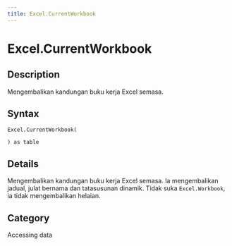 ```yaml
---
title: Excel.CurrentWorkbook
---
```


# Excel.CurrentWorkbook


## Description

Mengembalikan kandungan buku kerja Excel semasa.


## Syntax

```powerquery
Excel.CurrentWorkbook(

) as table
```


## Details

Mengembalikan kandungan buku kerja Excel semasa. Ia mengembalikan jadual, julat bernama dan tatasusunan dinamik. Tidak suka <code>Excel.Workbook</code>, ia tidak mengembalikan helaian.



## Category
Accessing data
